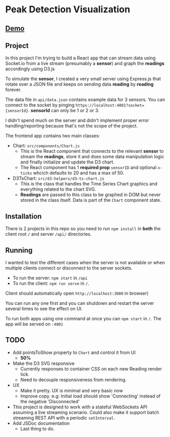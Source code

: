 # Peak Detection Visualization

## [Demo](https://peak-detection-visualization.herokuapp.com/)
## Project
In this project I'm trying to build a React app that can stream data using Socket.io from a live stream (presumably a **sensor**) and graph the **readings** accordingly using D3.js

To simulate the **sensor**, I created a very small server using Express.js that rotate over a JSON file  and keeps on sending data **reading** by **reading** forever.

The data file in `api/data.json` contains example data for 3 sensors. You can connect to the socket by pinging `https://localhost:4001?socket={sensorId}`. **sensorId** can only be 1 or 2 or 3.

I didn't spend much on the server and didn't implement proper error handling/reporting because that's not the scope of the project.

The frontend app contains two main classes:
  * Chart: `src/components/Chart.js`
    * This is the React component that connects to the relevant **sensor** to stream the **readings**, store it and does some data manipulation logic and finally initialize and update the D3 chart.
    * The React component has 1 **required prop** `sensorID` and optional `x-ticks` whcich defaults to 20 and has a max of 50.
  * D3TsChart: `src/d3-helpers/d3-ts-chart.js`
    * This is the class that handles the Time Series Chart graphics and everything related to the chart SVG.
    * **Readings** are passed to this class to be graphed in DOM but never stored in the class itself. Data is part of the `Chart` component state.

## Installation

There is 2 projects in this repo so you need to run `npm install` in **both** the client root `/` and server `/api/` directories.

## Running

I wanted to test the different cases when the server is not available or when multiple clients connect or disconnect to the server sockets.

* To run the server: `npm start` in `/api`
* To run the client: `npm run serve` in `/`. 

Client should automatically open `http://localhost:3000` in browser)

You can run any one first and you can shutdown and restart the server several times to see the effect on UI.

To run both apps using one command at once you can `npm start` in `/`. The app will be served on `:4001`

## TODO

* Add pointsToShow property to `Chart` and control it from UI
  * **50%**
* Make the D3 SVG responsive
  * Currently responses to container CSS on each new Reading render tick.
  * Need to decouple responsiveness from rendering.
* UX
  * Make it pretty. UX is minimal and very basic now
  * Improve copy. e.g: Initial load should show 'Connecting' instead of the negative 'Disconnected'
* This project is designed to work with a stateful WebSockets API assuming a live streaming scenario. Could also make it support batch streaming REST API with a periodic `setInterval`.
* Add JSDoc documentation
  * Last thing to do.